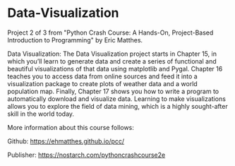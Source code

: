 # Data-Visualization
Project 2 of 3 from "Python Crash Course: A Hands-On, Project-Based Introduction to Programming" by Eric Matthes.

Data Visualization:
The Data Visualization project starts in Chapter 15, in which you’ll learn to generate data and create a series of functional and beautiful visualizations of that data using matplotlib and Pygal. Chapter 16 teaches you to access data from online sources and feed it into a visualization package to create plots of weather data and a world population map. Finally, Chapter 17 shows you how to write a program to automatically download and visualize data. Learning to make visualizations allows you to explore the field of data mining, which is a highly sought-after skill in the world today.

More information about this course follows:

Github: https://ehmatthes.github.io/pcc/

Publisher: https://nostarch.com/pythoncrashcourse2e
